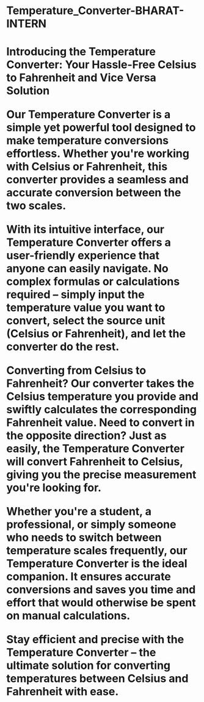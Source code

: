 # Temperature_Converter-BHARAT-INTERN
<h1>Introducing the Temperature Converter: Your Hassle-Free Celsius to Fahrenheit and Vice Versa Solution

Our Temperature Converter is a simple yet powerful tool designed to make temperature conversions effortless. Whether you're working with Celsius or Fahrenheit, this converter provides a seamless and accurate conversion between the two scales.

With its intuitive interface, our Temperature Converter offers a user-friendly experience that anyone can easily navigate. No complex formulas or calculations required – simply input the temperature value you want to convert, select the source unit (Celsius or Fahrenheit), and let the converter do the rest.

Converting from Celsius to Fahrenheit? Our converter takes the Celsius temperature you provide and swiftly calculates the corresponding Fahrenheit value. Need to convert in the opposite direction? Just as easily, the Temperature Converter will convert Fahrenheit to Celsius, giving you the precise measurement you're looking for.

Whether you're a student, a professional, or simply someone who needs to switch between temperature scales frequently, our Temperature Converter is the ideal companion. It ensures accurate conversions and saves you time and effort that would otherwise be spent on manual calculations.

Stay efficient and precise with the Temperature Converter – the ultimate solution for converting temperatures between Celsius and Fahrenheit with ease.</h1>
